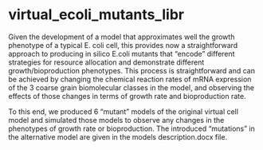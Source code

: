 # virtual_ecoli_mutants_libr

Given the development of a model that approximates well the growth phenotype of a typical E. coli cell, this provides now a straightforward approach to producing in silico E.coli mutants that “encode” different strategies for resource allocation and demonstrate different growth/bioproduction phenotypes. This process is straightforward and can be achieved by changing the chemical reaction rates of mRNA expression of the 3 coarse grain biomolecular classes in the model, and observing the effects of those changes in terms of growth rate and bioproduction rate.

To this end, we produced 6 “mutant” models of the original virtual cell model and simulated those models to observe any changes in the phenotypes of growth rate or bioproduction. The introduced “mutations” in the alternative model are given in the models description.docx file. 
